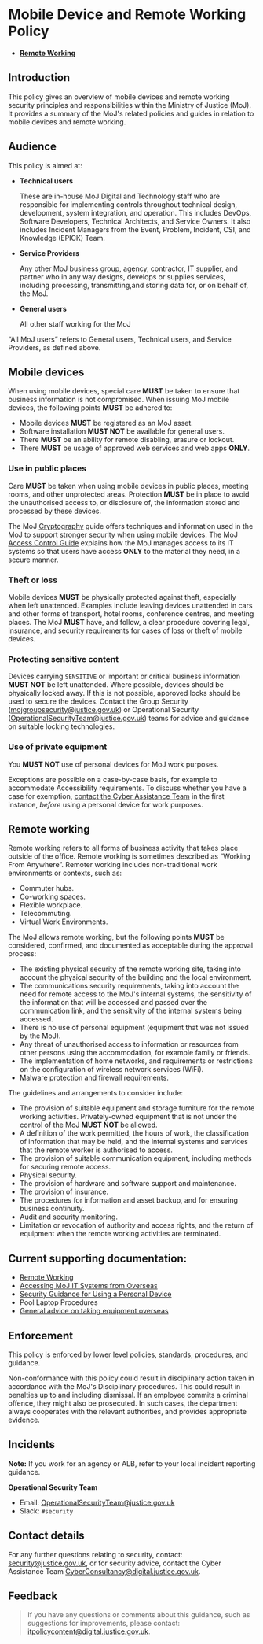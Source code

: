 # Mobile Device and Remote Working Policy

-   **[Remote Working](remote-working.md)**  


## Introduction

This policy gives an overview of mobile devices and remote working security principles and responsibilities within the Ministry of Justice \(MoJ\). It provides a summary of the MoJ's related policies and guides in relation to mobile devices and remote working.

## Audience

This policy is aimed at:

-   **Technical users**

    These are in-house MoJ Digital and Technology staff who are responsible for implementing controls throughout technical design, development, system integration, and operation. This includes DevOps, Software Developers, Technical Architects, and Service Owners. It also includes Incident Managers from the Event, Problem, Incident, CSI, and Knowledge \(EPICK\) Team.

-   **Service Providers**

    Any other MoJ business group, agency, contractor, IT supplier, and partner who in any way designs, develops or supplies services, including processing, transmitting,and storing data for, or on behalf of, the MoJ.

-   **General users**

    All other staff working for the MoJ


“All MoJ users” refers to General users, Technical users, and Service Providers, as defined above.

## Mobile devices

When using mobile devices, special care **MUST** be taken to ensure that business information is not compromised. When issuing MoJ mobile devices, the following points **MUST** be adhered to:

-   Mobile devices **MUST** be registered as an MoJ asset.
-   Software installation **MUST NOT** be available for general users.
-   There **MUST** be an ability for remote disabling, erasure or lockout.
-   There **MUST** be usage of approved web services and web apps **ONLY**.

### Use in public places

Care **MUST** be taken when using mobile devices in public places, meeting rooms, and other unprotected areas. Protection **MUST** be in place to avoid the unauthorised access to, or disclosure of, the information stored and processed by these devices.

The MoJ [Cryptography](cryptography.md) guide offers techniques and information used in the MoJ to support stronger security when using mobile devices. The MoJ [Access Control Guide](access-control-guide.md) explains how the MoJ manages access to its IT systems so that users have access **ONLY** to the material they need, in a secure manner.

### Theft or loss

Mobile devices **MUST** be physically protected against theft, especially when left unattended. Examples include leaving devices unattended in cars and other forms of transport, hotel rooms, conference centres, and meeting places. The MoJ **MUST** have, and follow, a clear procedure covering legal, insurance, and security requirements for cases of loss or theft of mobile devices.

### Protecting sensitive content

Devices carrying `SENSITIVE` or important or critical business information **MUST NOT** be left unattended. Where possible, devices should be physically locked away. If this is not possible, approved locks should be used to secure the devices. Contact the Group Security \([mojgroupsecurity@justice.gov.uk](mailto:mojgroupsecurity@justice.gov.uk)\) or Operational Security \([OperationalSecurityTeam@justice.gov.uk](mailto:OperationalSecurityTeam@justice.gov.uk)\) teams for advice and guidance on suitable locking technologies.

### Use of private equipment

You **MUST NOT** use of personal devices for MoJ work purposes.

Exceptions are possible on a case-by-case basis, for example to accommodate Accessibility requirements. To discuss whether you have a case for exemption, [contact the Cyber Assistance Team](#contact-details) in the first instance, *before* using a personal device for work purposes.

## Remote working

Remote working refers to all forms of business activity that takes place outside of the office. Remote working is sometimes described as “Working From Anywhere”. Remoter working includes non-traditional work environments or contexts, such as:

-   Commuter hubs.
-   Co-working spaces.
-   Flexible workplace.
-   Telecommuting.
-   Virtual Work Environments.

The MoJ allows remote working, but the following points **MUST** be considered, confirmed, and documented as acceptable during the approval process:

-   The existing physical security of the remote working site, taking into account the physical security of the building and the local environment.
-   The communications security requirements, taking into account the need for remote access to the MoJ's internal systems, the sensitivity of the information that will be accessed and passed over the communication link, and the sensitivity of the internal systems being accessed.
-   There is no use of personal equipment \(equipment that was not issued by the MoJ\).
-   Any threat of unauthorised access to information or resources from other persons using the accommodation, for example family or friends.
-   The implementation of home networks, and requirements or restrictions on the configuration of wireless network services \(WiFi\).
-   Malware protection and firewall requirements.

The guidelines and arrangements to consider include:

-   The provision of suitable equipment and storage furniture for the remote working activities. Privately-owned equipment that is not under the control of the MoJ **MUST NOT** be allowed.
-   A definition of the work permitted, the hours of work, the classification of information that may be held, and the internal systems and services that the remote worker is authorised to access.
-   The provision of suitable communication equipment, including methods for securing remote access.
-   Physical security.
-   The provision of hardware and software support and maintenance.
-   The provision of insurance.
-   The procedures for information and asset backup, and for ensuring business continuity.
-   Audit and security monitoring.
-   Limitation or revocation of authority and access rights, and the return of equipment when the remote working activities are terminated.

## Current supporting documentation:

-   [Remote Working](remote-working.md)
-   [Accessing MoJ IT Systems from Overseas](accessing-moj-it-systems-from-overseas.md)
-   [Security Guidance for Using a Personal Device](personal-devices.md)
-   Pool Laptop Procedures
-   [General advice on taking equipment overseas](general-advice-on-taking-equipment-overseas.md)

## Enforcement

This policy is enforced by lower level policies, standards, procedures, and guidance.

Non-conformance with this policy could result in disciplinary action taken in accordance with the MoJ's Disciplinary procedures. This could result in penalties up to and including dismissal. If an employee commits a criminal offence, they might also be prosecuted. In such cases, the department always cooperates with the relevant authorities, and provides appropriate evidence.

## Incidents

**Note:** If you work for an agency or ALB, refer to your local incident reporting guidance.

**Operational Security Team**

-   Email: [OperationalSecurityTeam@justice.gov.uk](mailto:OperationalSecurityTeam@justice.gov.uk)
-   Slack: `#security`

## Contact details

For any further questions relating to security, contact: [security@justice.gov.uk](mailto:security@justice.gov.uk), or for security advice, contact the Cyber Assistance Team [CyberConsultancy@digital.justice.gov.uk](mailto:CyberConsultancy@digital.justice.gov.uk).

## Feedback

> If you have any questions or comments about this guidance, such as suggestions for improvements, please contact: [itpolicycontent@digital.justice.gov.uk](mailto:itpolicycontent@digital.justice.gov.uk).

